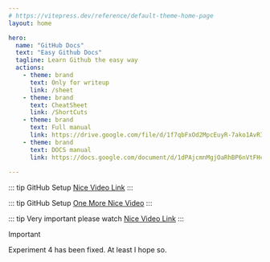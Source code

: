 ```yaml
---
# https://vitepress.dev/reference/default-theme-home-page
layout: home

hero:
  name: "GitHub Docs"
  text: "Easy Github Docs"
  tagline: Learn Github the easy way
  actions:
    - theme: brand
      text: Only for writeup
      link: /sheet
    - theme: brand
      text: CheatSheet
      link: /ShortCuts
    - theme: brand
      text: Full manual
      link: https://drive.google.com/file/d/1f7qbFxOd2MpcEuyR-7ako1AvRIg2Gh72/view?usp=drive_link
    - theme: brand
      text: DOCS manual
      link: https://docs.google.com/document/d/1dPAjcmnMgjOaRhBP6nVtFHcU5wxkH2m3/edit?usp=sharing&ouid=109215094949178450708&rtpof=true&sd=true
      
---
```


::: tip
GitHub Setup
[Nice Video Link](https://www.youtube.com/watch?v=AdzKzlp66sQ)
:::

::: tip
GitHub Setup
[One More Nice Video](https://youtu.be/q8EevlEpQ2A?si=LRRqI6M0P-GNSGlX)
:::

::: tip
Very important please watch
[Nice Video Link](https://www.youtube.com/watch?v=dQw4w9WgXcQ)
:::

> [!IMPORTANT]
> Experiment 4 has been fixed. At least I hope so.
